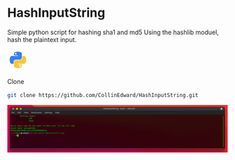# HashInputString
Simple python script for hashing sha1 and md5 
Using the hashlib moduel, hash the plaintext input.

![Screenshot](Other-python-icon.png)

Clone
```bash
git clone https://github.com/CollinEdward/HashInputString.git
```

![Screenshot](Preview.png)
